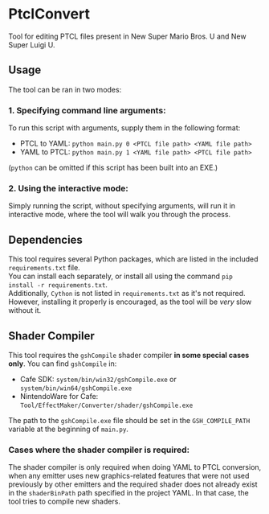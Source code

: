 # PtclConvert
Tool for editing PTCL files present in New Super Mario Bros. U and New Super Luigi U.  

## Usage
The tool can be ran in two modes:  

### 1. Specifying command line arguments:
To run this script with arguments, supply them in the following format:  
* PTCL to YAML: `python main.py 0 <PTCL file path> <YAML file path>`  
* YAML to PTCL: `python main.py 1 <YAML file path> <PTCL file path>`  

(`python` can be omitted if this script has been built into an EXE.)

### 2. Using the interactive mode:
Simply running the script, without specifying arguments, will run it in interactive mode, where the tool will walk you through the process.  

## Dependencies
This tool requires several Python packages, which are listed in the included `requirements.txt` file.  
You can install each separately, or install all using the command `pip install -r requirements.txt`.  
Additionally, `Cython` is not listed in `requirements.txt` as it's not required. However, installing it properly is encouraged, as the tool will be *very* slow without it.  

## Shader Compiler
This tool requires the `gshCompile` shader compiler **in some special cases only**. You can find `gshCompile` in:
* Cafe SDK: `system/bin/win32/gshCompile.exe` or `system/bin/win64/gshCompile.exe`  
* NintendoWare for Cafe: `Tool/EffectMaker/Converter/shader/gshCompile.exe`  

The path to the `gshCompile.exe` file should be set in the `GSH_COMPILE_PATH` variable at the beginning of `main.py`.  

### Cases where the shader compiler is required:
The shader compiler is only required when doing YAML to PTCL conversion, when any emitter uses new graphics-related features that were not used previously by other emitters and the required shader does not already exist in the `shaderBinPath` path specified in the project YAML. In that case, the tool tries to compile new shaders.
